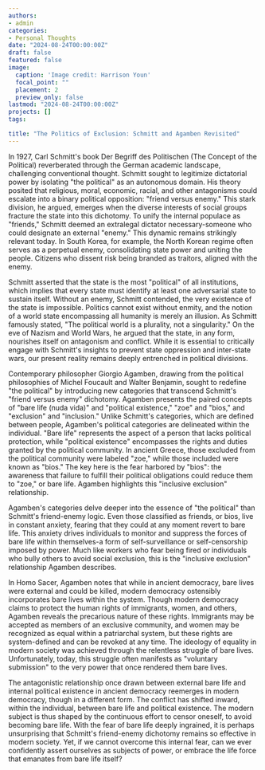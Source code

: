```yaml
---
authors:
- admin
categories:
- Personal Thoughts
date: "2024-08-24T00:00:00Z"
draft: false
featured: false
image:
  caption: 'Image credit: Harrison Youn'
  focal_point: ""
  placement: 2
  preview_only: false
lastmod: "2024-08-24T00:00:00Z"
projects: []
tags:

title: "The Politics of Exclusion: Schmitt and Agamben Revisited"
---
```


In 1927, Carl Schmitt's book Der Begriff des Politischen (The Concept of the Political) reverberated through the German academic landscape, challenging conventional thought. Schmitt sought to legitimize dictatorial power by isolating "the political" as an autonomous domain. His theory posited that religious, moral, economic, racial, and other antagonisms could escalate into a binary political opposition: "friend versus enemy." This stark division, he argued, emerges when the diverse interests of social groups fracture the state into this dichotomy. To unify the internal populace as "friends," Schmitt deemed an extralegal dictator necessary-someone who could designate an external "enemy." This dynamic remains strikingly relevant today. In South Korea, for example, the North Korean regime often serves as a perpetual enemy, consolidating state power and uniting the people. Citizens who dissent risk being branded as traitors, aligned with the enemy.

Schmitt asserted that the state is the most "political" of all institutions, which implies that every state must identify at least one adversarial state to sustain itself. Without an enemy, Schmitt contended, the very existence of the state is impossible. Politics cannot exist without enmity, and the notion of a world state encompassing all humanity is merely an illusion. As Schmitt famously stated, "The political world is a plurality, not a singularity." On the eve of Nazism and World Wars, he argued that the state, in any form, nourishes itself on antagonism and conflict. While it is essential to critically engage with Schmitt's insights to prevent state oppression and inter-state wars, our present reality remains deeply entrenched in political divisions.

Contemporary philosopher Giorgio Agamben, drawing from the political philosophies of Michel Foucault and Walter Benjamin, sought to redefine "the political" by introducing new categories that transcend Schmitt's "friend versus enemy" dichotomy. Agamben presents the paired concepts of "bare life (nuda vida)" and "political existence," "zoe" and "bios," and "exclusion" and "inclusion." Unlike Schmitt's categories, which are defined between people, Agamben's political categories are delineated within the individual. "Bare life" represents the aspect of a person that lacks political protection, while "political existence" encompasses the rights and duties granted by the political community. In ancient Greece, those excluded from the political community were labeled "zoe," while those included were known as "bios." The key here is the fear harbored by "bios": the awareness that failure to fulfill their political obligations could reduce them to "zoe," or bare life. Agamben highlights this "inclusive exclusion" relationship.

Agamben's categories delve deeper into the essence of "the political" than Schmitt's friend-enemy logic. Even those classified as friends, or bios, live in constant anxiety, fearing that they could at any moment revert to bare life. This anxiety drives individuals to monitor and suppress the forces of bare life within themselves-a form of self-surveillance or self-censorship imposed by power. Much like workers who fear being fired or individuals who bully others to avoid social exclusion, this is the "inclusive exclusion" relationship Agamben describes.

In Homo Sacer, Agamben notes that while in ancient democracy, bare lives were external and could be killed, modern democracy ostensibly incorporates bare lives within the system. Though modern democracy claims to protect the human rights of immigrants, women, and others, Agamben reveals the precarious nature of these rights. Immigrants may be accepted as members of an exclusive community, and women may be recognized as equal within a patriarchal system, but these rights are system-defined and can be revoked at any time. The ideology of equality in modern society was achieved through the relentless struggle of bare lives. Unfortunately, today, this struggle often manifests as "voluntary submission" to the very power that once rendered them bare lives.

The antagonistic relationship once drawn between external bare life and internal political existence in ancient democracy reemerges in modern democracy, though in a different form. The conflict has shifted inward, within the individual, between bare life and political existence. The modern subject is thus shaped by the continuous effort to censor oneself, to avoid becoming bare life. With the fear of bare life deeply ingrained, it is perhaps unsurprising that Schmitt's friend-enemy dichotomy remains so effective in modern society. Yet, if we cannot overcome this internal fear, can we ever confidently assert ourselves as subjects of power, or embrace the life force that emanates from bare life itself?

